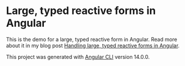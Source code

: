 # Large, typed reactive forms in Angular

This is the demo for a large, typed reactive form in Angular. Read more
about it in my blog post [Handling large, typed reactive forms in Angular](http://sandroroth.com/blog/angular-large-typed-reactive-forms).

This project was generated with [Angular CLI](https://github.com/angular/angular-cli) version 14.0.0.
